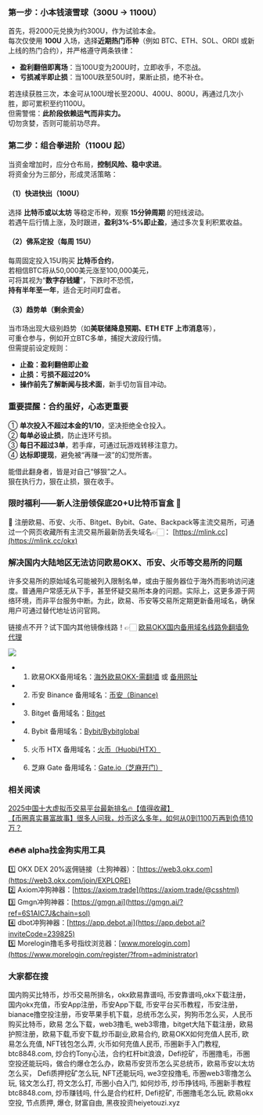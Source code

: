 ### 第一步：小本钱滚雪球（300U → 1100U）  

首先，将2000元兑换为约300U，作为试验本金。  
每次仅使用 **100U** 入场，选择**近期热门币种**（例如 BTC、ETH、SOL、ORDI 或新上线的热门合约），并严格遵守两条铁律：  

- **盈利翻倍即离场**：当100U变为200U时，立即收手，不恋战。  
- **亏损减半即止损**：当100U跌至50U时，果断止损，绝不补仓。  

若连续获胜三次，本金可从100U增长至200U、400U、800U，再通过几次小胜，即可累积至约1100U。  
但需警惕：**此阶段依赖运气而非实力。**  
切勿贪婪，否则可能前功尽弃。  

### 第二步：组合拳进阶（1100U 起）  

当资金增加时，应分仓布局，**控制风险、稳中求进**。  
将资金分为三部分，形成灵活策略：  

#### （1）快进快出（100U）  

选择 **比特币或以太坊** 等稳定币种，观察 **15分钟周期** 的短线波动。  
若遇午后行情上涨，及时跟进，**盈利3%-5%即止盈**，通过多次复利积累收益。  

#### （2）佛系定投（每周 15U）  

每周固定投入15U购买 **比特币合约**，  
若相信BTC将从50,000美元涨至100,000美元，  
可将其视为“**数字存钱罐**”，下跌时不恐慌，  
**持有半年至一年**，适合无时间盯盘者。  

#### （3）趋势单（剩余资金）  

当市场出现大级别趋势（如**美联储降息预期、ETH ETF 上市消息**等），  
可重仓参与，例如开立BTC多单，捕捉大波段行情。  
但需提前设定规则：  

- **止盈：盈利翻倍即止盈**  
- **止损：亏损不超过20%**  
- **操作前先了解新闻与技术面**，新手切勿盲目冲动。  

### 重要提醒：合约虽好，心态更重要  

① **单次投入不超过本金的1/10**，坚决拒绝全仓投入。  
② **每单必设止损**，防止连环亏损。  
③ **每日不超过3单**，若手痒，可通过玩游戏转移注意力。  
④ **达标即提现**，避免被“再赚一波”的幻觉所害。  

能借此翻身者，皆是对自己“够狠”之人。  
狠在执行力，狠在止损，狠在收手。  

### 限时福利——新人注册领保底20+U比特币盲盒 🎁  
🎁 注册欧易、币安、火币、Bitget、Bybit、Gate、Backpack等主流交易所，可通过一个网页收藏所有主流交易所最新防丢失域名👉🏻： [https://mlink.cc](https://mlink.cc/okx)  

### 解决国内大陆地区无法访问欧易OKX、币安、火币等交易所的问题  
许多交易所的原始域名可能被列入限制名单，或由于服务器位于海外而影响访问速度。普通用户常感无从下手，甚至怀疑交易所本身的问题。实际上，这更多源于网络环境，而非平台服务中断。为此，欧易、币安等交易所定期更新备用域名，确保用户可通过替代地址访问官网。  

链接点不开？试下国内其他镜像线路！👉🏻 [欧易OKX国内备用域名线路免翻墙免代理](https://vlink.cc/okxcn)  

[![](https://307e939.webp.li/20250812124552161.png)](https://vlink.cc/okxcn)  

- 1. 欧易OKX备用域名：[海外欧易OKX-需翻墙](https://www.okx.com/join/18639032) 或 [备用网址](https://www.ouchyi.cc/zh-hans/join/18639032)  
- 2. 币安 Binance 备用域名：[币安（Binance)](https://accounts.binance.com/zh-CN/register?ref=36457687)  
- 3. Bitget 备用域名：[Bitget](https://www.bitget.com/zh-CN/referral/register?from=referral&clacCode=VRNEYUTR)  
- 4. Bybit 备用域名：[Bybit/Bybitglobal](https://www.bybitglobal.com/zh-MY/invite/?ref=VMKORMM)  
- 5. 火币 HTX 备用域名：[火币（Huobi/HTX）](https://www.htx.com/invite/zh-cn/1f?invite_code=whf45223)  
- 6. 芝麻 Gate 备用域名：[Gate.io（芝麻开门）](https://www.gate.io/zh/signup?ref_type=103&ref=A1ERAQ)  

### 相关阅读  
[2025中国十大虚拟币交易平台最新排名🔥【值得收藏】](https://btc8848.com/top-10-exchanges/)  
[【币圈真实暴富故事】很多人问我，炒币这么多年，如何从0到1100万再到负债10万？](https://heiyetouzi.xyz/biquanstory001/)  

### 🔥🔥🔥 alpha找金狗实用工具  
1️⃣ OKX DEX 20%返佣链接（土狗神器）：[https://web3.okx.com](https://web3.okx.com/join/EXPLORE)  
2️⃣ Axiom冲狗神器：[https://axiom.trade](https://axiom.trade/@csshtml)  
3️⃣ Gmgn冲狗神器：[https://gmgn.ai](https://gmgn.ai/?ref=6S1AIC7J&chain=sol)  
4️⃣ dbot冲狗神器：[https://app.debot.ai](https://app.debot.ai?inviteCode=239825)  
5️⃣ Morelogin撸毛多号指纹浏览器：[www.morelogin.com](https://www.morelogin.com/register/?from=administrator)  

### 大家都在搜  
国内购买比特币，炒币交易所排名，okx欧易靠谱吗, 币安靠谱吗,okx下载注册，国内okx充值，币安App注册，币安App下载, 币安平台买币教程，币安注册，bianace撸空投注册，币安苹果手机下载，总统币怎么买，狗狗币怎么买，人民币购买比特币，欧易 怎么下载，web3撸毛, web3零撸，bitget大陆下载注册，欧易护照注册，欧易下载,币安下载,炒币副业,欧易合约, 欧易OKX如何充值人民币, 欧易怎么充值, NFT钱包怎么弄, 火币如何充值人民币, 币圈新手入门教程, btc8848.com, 炒合约Tony心法，合约杠杆bit浪浪，Defi挖矿，币圈撸毛，币圈空投还能玩吗，做合约爆仓怎么办，欧易币安货币怎么买总统币，欧易币安以太坊怎么买， Defi质押挖矿怎么玩, NFT还能玩吗, we3空投撸毛, 币圈web3零撸怎么玩, 铭文怎么打, 符文怎么打, 币圈小白入门, 如何炒币, 炒币挣钱吗, 币圈新手教程btc8848.com, 炒币赚钱吗, 什么是合约杠杆, Defi挖矿, 币圈撸毛怎么玩, 欧易okx空投, 节点质押, 爆仓, 财富自由, 黑夜投资heiyetouzi.xyz